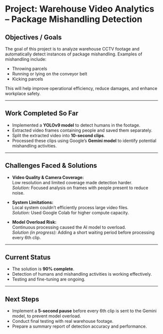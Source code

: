 # Project: Warehouse Video Analytics – Package Mishandling Detection

## Objectives / Goals
The goal of this project is to analyze warehouse CCTV footage and automatically detect instances of package mishandling. Examples of mishandling include:

- Throwing parcels
- Running or lying on the conveyor belt
- Kicking parcels

This will help improve operational efficiency, reduce damages, and enhance workplace safety.

---

## Work Completed So Far
- Implemented a **YOLOv9 model** to detect humans in the footage.
- Extracted video frames containing people and saved them separately.
- Split the extracted video into **10-second clips**.
- Processed these clips using Google’s **Gemini model** to identify potential mishandling activities.

---

## Challenges Faced & Solutions
- **Video Quality & Camera Coverage:**  
  Low resolution and limited coverage made detection harder.  
  *Solution:* Focused analysis on frames with people present to reduce noise.

- **System Limitations:**  
  Local system couldn’t efficiently process large video files.  
  *Solution:* Used Google Colab for higher compute capacity.

- **Model Overload Risk:**  
  Continuous processing caused the AI model to overload.  
  *Solution (in progress):* Adding a short waiting period before processing every 6th clip.

---

## Current Status
- The solution is **90% complete**.
- Detection of humans and mishandling activities is working effectively.
- Testing and fine-tuning are ongoing.

---

## Next Steps
- Implement a **5-second pause** before every 6th clip is sent to the Gemini model, to prevent model overload.
- Conduct final testing with real warehouse footage.
- Prepare a summary report of detection accuracy and performance.
